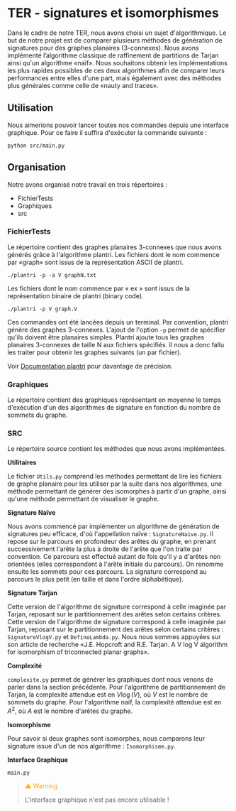 # TER - signatures et isomorphismes

Dans le cadre de notre TER, nous avons choisi un sujet d'algorithmique. Le but de notre projet est de comparer plusieurs méthodes de génération de signatures pour des graphes planaires (3-connexes). Nous avons implémenté l’algorithme classique de raffinement de
partitions de Tarjan ainsi qu'un algorithme «naïf». Nous souhaitons obtenir les implémentations les plus rapides possibles de ces deux algorithmes afin de comparer leurs performances entre elles d'une part, mais également avec des méthodes plus générales comme celle de «nauty and traces».

## Utilisation

Nous aimerions pouvoir lancer toutes nos commandes depuis une interface graphique. Pour ce faire il suffira d'exécuter la commande suivante : 
```
python src/main.py
```

## Organisation

Notre avons organisé notre travail en trois répertoires : 
- FichierTests
- Graphiques
- src

### FichierTests

Le répertoire contient des graphes planaires 3-connexes que nous avons générés grâce à l'algorithme plantri.
Les fichiers dont le nom commence par «graph» sont issus de la représentation ASCII de plantri.
```
./plantri -p -a V graphN.txt
```
 Les fichiers dont le nom commence par « ex » sont issus de la représentation binaire de plantri (binary code).
```
./plantri -p V graph.V
```
Ces commandes ont été lancées depuis un terminal. Par convention, plantri génère des graphes 3-connexes. L'ajout de l'option ``-p`` permet de spécifier qu'ils doivent être planaires simples. Plantri ajoute tous les graphes planaires 3-connexes de taille N aux fichiers spécifiés. Il nous a donc fallu les traiter pour obtenir les graphes suivants (un par fichier).

Voir [Documentation plantri](https://users.cecs.anu.edu.au/~bdm/plantri/plantri-guide.txt) pour davantage de précision.

### Graphiques

Le répertoire contient des graphiques représentant en moyenne le temps d'exécution d'un des algorithmes de signature en fonction du nombre de sommets du graphe. 

### SRC

Le répertoire source contient les méthodes que nous avons implémentées. 

**Utilitaires**

Le fichier ``Utils.py`` comprend les méthodes permettant de lire les fichiers de graphe planaire pour les utiliser par la suite dans nos algorithmes, une méthode permettant de générer des isomorphes à partir d'un graphe, ainsi qu'une méthode permettant de visualiser le graphe. 

**Signature Naïve**

Nous avons commencé par implémenter un algorithme de génération de signatures peu efficace, d'où l'appellation naïve  : ``SignatureNaive.py``. Il repose sur le parcours en profondeur des arêtes du graphe, en prenant successivement l'arête la plus à droite de l'arête que l'on traite par convention. Ce parcours est effectué autant de fois qu'il y a d'arêtes non orientées (elles correspondent à l'arête initiale du parcours). On renomme ensuite les sommets pour ces parcours. La signature correspond au parcours le plus petit (en taille et dans l'ordre alphabétique). 

**Signature Tarjan**

Cette version de l'algorithme de signature correspond à celle imaginée par Tarjan, reposant sur le partitionnement des arêtes selon certains critères.
Cette version de l'algorithme de signature correspond à celle imaginée par Tarjan, reposant sur le partitionnement des arêtes selon certains critères : `` SignatureVlogV.py`` et ``DefineLambda.py``. Nous nous sommes appuyées sur son article de recherche «J.E. Hopcroft and R.E. Tarjan. A V log V algorithm for isomorphism of triconnected planar graphs».



**Complexité**

 ``complexite.py`` permet de générer les graphiques dont nous venons de parler dans la section précédente. Pour l'algorithme de partitionnement de Tarjan, la complexité attendue est en $V\log(V)$, où $V$ est le nombre de sommets du graphe. Pour l'algorithme naïf, la complexité attendue est en $A^2$, où $A$ est le nombre d'arêtes du graphe.

**Isomorphisme**

Pour savoir si deux graphes sont isomorphes, nous comparons leur signature issue d'un de nos algorithme : ``Isomorphisme.py``.

**Interface Graphique**

``main.py``

><span style="color:orange">⚠️ Warning</span>
>
> L'interface graphique n'est pas encore utilisable !



